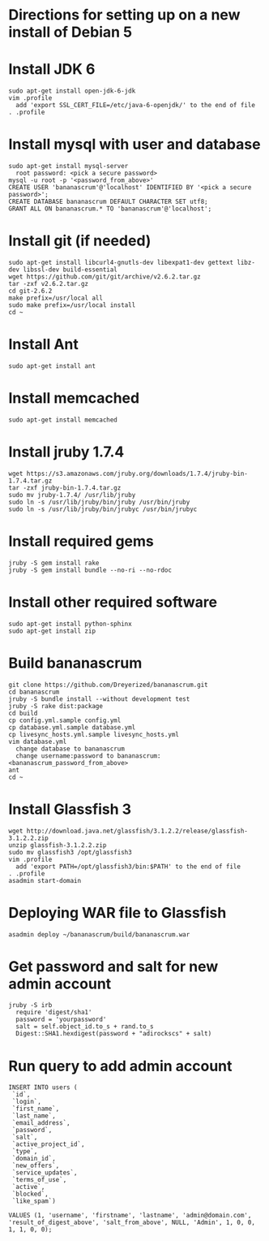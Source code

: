 # Directions for setting up on a new install of Debian 5 #

# Install JDK 6 #
	sudo apt-get install open-jdk-6-jdk
	vim .profile
	  add 'export SSL_CERT_FILE=/etc/java-6-openjdk/' to the end of file
	. .profile

# Install mysql with user and database #
	sudo apt-get install mysql-server
	  root password: <pick a secure password>
	mysql -u root -p '<password_from_above>'
	CREATE USER 'bananascrum'@'localhost' IDENTIFIED BY '<pick a secure password>';
	CREATE DATABASE bananascrum DEFAULT CHARACTER SET utf8;
	GRANT ALL ON bananascrum.* TO 'bananascrum'@'localhost';

# Install git (if needed) #
	sudo apt-get install libcurl4-gnutls-dev libexpat1-dev gettext libz-dev libssl-dev build-essential
	wget https://github.com/git/git/archive/v2.6.2.tar.gz
	tar -zxf v2.6.2.tar.gz
	cd git-2.6.2
	make prefix=/usr/local all
	sudo make prefix=/usr/local install
	cd ~

# Install Ant #
	sudo apt-get install ant

# Install memcached #
	sudo apt-get install memcached

# Install jruby 1.7.4 #
	wget https://s3.amazonaws.com/jruby.org/downloads/1.7.4/jruby-bin-1.7.4.tar.gz
	tar -zxf jruby-bin-1.7.4.tar.gz
	sudo mv jruby-1.7.4/ /usr/lib/jruby
	sudo ln -s /usr/lib/jruby/bin/jruby /usr/bin/jruby
	sudo ln -s /usr/lib/jruby/bin/jrubyc /usr/bin/jrubyc

# Install required gems #
	jruby -S gem install rake
	jruby -S gem install bundle --no-ri --no-rdoc

# Install other required software #
	sudo apt-get install python-sphinx
	sudo apt-get install zip

# Build bananascrum #
	git clone https://github.com/Dreyerized/bananascrum.git
	cd bananascrum
	jruby -S bundle install --without development test
	jruby -S rake dist:package
	cd build
	cp config.yml.sample config.yml
	cp database.yml.sample database.yml
	cp livesync_hosts.yml.sample livesync_hosts.yml
	vim database.yml
	  change database to bananascrum
	  change username:password to bananascrum:<bananascrum_password_from_above>
	ant
	cd ~

# Install Glassfish 3 #
	wget http://download.java.net/glassfish/3.1.2.2/release/glassfish-3.1.2.2.zip
	unzip glassfish-3.1.2.2.zip
	sudo mv glassfish3 /opt/glassfish3
	vim .profile
	  add 'export PATH=/opt/glassfish3/bin:$PATH' to the end of file
	. .profile
	asadmin start-domain

# Deploying WAR file to Glassfish #
	asadmin deploy ~/bananascrum/build/bananascrum.war

# Get password and salt for new admin account #
	jruby -S irb
	  require 'digest/sha1'
	  password = 'yourpassword'
	  salt = self.object_id.to_s + rand.to_s
	  Digest::SHA1.hexdigest(password + "adirockscs" + salt)
	  
# Run query to add admin account #
	INSERT INTO users (
	 `id`,
	 `login`,
	 `first_name`,
	 `last_name`,
	 `email_address`,
	 `password`,
	 `salt`,
	 `active_project_id`,
	 `type`,
	 `domain_id`,
	 `new_offers`,
	 `service_updates`,
	 `terms_of_use`,
	 `active`,
	 `blocked`,
	 `like_spam`)
 
	VALUES (1, 'username', 'firstname', 'lastname', 'admin@domain.com', 'result_of_digest_above', 'salt_from_above', NULL, 'Admin', 1, 0, 0, 1, 1, 0, 0);
